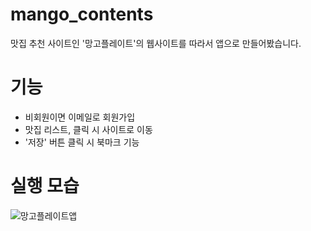 # mango_contents
맛집 추천 사이트인 '망고플레이트'의 웹사이트를 따라서 앱으로 만들어봤습니다.

# 기능 
* 비회원이면 이메일로 회원가입
* 맛집 리스트, 클릭 시 사이트로 이동
* '저장' 버튼 클릭 시 북마크 기능

# 실행 모습
![망고플레이트앱](https://github.com/yndoo/mango_contents/assets/57124346/97fc296d-b56c-44b0-a6a8-2f09acac9e45)
